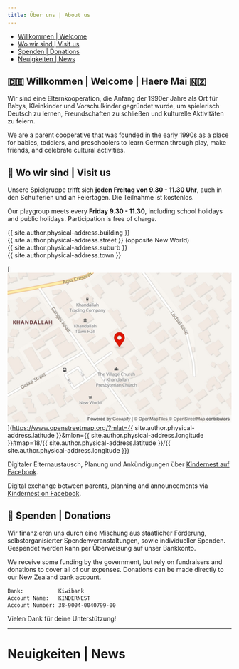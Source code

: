 ```yaml
---
title: Über uns | About us
---
```


* [Willkommen \| Welcome](#willkommen--welcome--haere-mai)
* [Wo wir sind \| Visit us](#wo-wir-sind--visit-us)
* [Spenden \| Donations](#spenden--donations)
* [Neuigkeiten \| News](#neuigkeiten--news)

## 🇩🇪 Willkommen | Welcome | Haere Mai 🇳🇿

​Wir sind eine Elternkooperation, die Anfang der 1990er Jahre als Ort für Babys, Kleinkinder und Vorschulkinder gegründet wurde, um spielerisch Deutsch zu lernen, Freundschaften zu schließen und kulturelle Aktivitäten zu feiern.

We are a parent cooperative that was founded in the early 1990s as a place for babies, toddlers, and preschoolers to learn German through play, make friends, and celebrate cultural activities.

## 📍 Wo wir sind | Visit us

Unsere Spielgruppe trifft sich **jeden Freitag von 9.30 - 11.30 Uhr**, auch in den Schulferien und an Feiertagen.
Die Teilnahme ist kostenlos.

Our playgroup meets every **Friday 9.30 - 11.30**, including school holidays and public holidays.
Participation is free of charge.

{{ site.author.physical-address.building }}  
{{ site.author.physical-address.street }} (opposite New World)  
{{ site.author.physical-address.suburb }}  
{{ site.author.physical-address.town }}

[![A map of the playgroup location](/assets/staticmap.jpg "{{ site.author.physical-address.street }}, {{ site.author.physical-address.suburb }}, {{ site.author.physical-address.town }}")](https://www.openstreetmap.org/?mlat={{ site.author.physical-address.latitude }}&mlon={{ site.author.physical-address.longitude }}#map=18/{{ site.author.physical-address.latitude }}/{{ site.author.physical-address.longitude }})

Digitaler Elternaustausch, Planung und Ankündigungen über [Kindernest auf Facebook](https://www.facebook.com/kindernestnz).

Digital exchange between parents, planning and announcements via [Kindernest on Facebook](https://www.facebook.com/kindernestnz).

## 💸 Spenden | Donations

Wir finanzieren uns durch eine Mischung aus staatlicher Förderung, selbstorganisierter Spendenveranstaltungen, sowie individueller Spenden. Gespendet werden kann per Überweisung auf unser Bankkonto.

We receive some funding by the government, but rely on fundraisers and donations to cover all of our expenses. Donations can be made directly to our New Zealand bank account.

```
Bank:           Kiwibank
Account Name:   KINDERNEST
Account Number: 38-9004-0040799-00
```

Vielen Dank für deine Unterstützung!

---

# Neuigkeiten | News